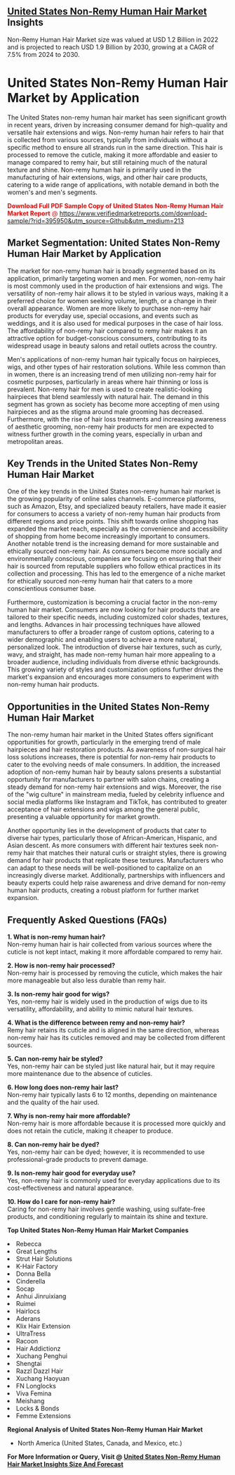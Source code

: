 <h2><a href="https://www.verifiedmarketreports.com/download-sample/?rid=395950&amp;utm_source=Github&amp;utm_medium=213" target="_blank">United States Non-Remy Human Hair Market</a> Insights</h2><p>Non-Remy Human Hair Market size was valued at USD 1.2 Billion in 2022 and is projected to reach USD 1.9 Billion by 2030, growing at a CAGR of 7.5% from 2024 to 2030.</p><p><h1>United States Non-Remy Human Hair Market by Application</h1><p>The United States non-remy human hair market has seen significant growth in recent years, driven by increasing consumer demand for high-quality and versatile hair extensions and wigs. Non-remy human hair refers to hair that is collected from various sources, typically from individuals without a specific method to ensure all strands run in the same direction. This hair is processed to remove the cuticle, making it more affordable and easier to manage compared to remy hair, but still retaining much of the natural texture and shine. Non-remy human hair is primarily used in the manufacturing of hair extensions, wigs, and other hair care products, catering to a wide range of applications, with notable demand in both the women's and men's segments. <p><span class=""><span style="color: #ff0000;"><strong>Download Full PDF Sample Copy of United States Non-Remy Human Hair Market Report</strong> @ </span><a href="https://www.verifiedmarketreports.com/download-sample/?rid=395950&amp;utm_source=Github&amp;utm_medium=213" target="_blank">https://www.verifiedmarketreports.com/download-sample/?rid=395950&amp;utm_source=Github&amp;utm_medium=213</a></span></p></p><h2>Market Segmentation: United States Non-Remy Human Hair Market by Application</h2><p>The market for non-remy human hair is broadly segmented based on its application, primarily targeting women and men. For women, non-remy hair is most commonly used in the production of hair extensions and wigs. The versatility of non-remy hair allows it to be styled in various ways, making it a preferred choice for women seeking volume, length, or a change in their overall appearance. Women are more likely to purchase non-remy hair products for everyday use, special occasions, and events such as weddings, and it is also used for medical purposes in the case of hair loss. The affordability of non-remy hair compared to remy hair makes it an attractive option for budget-conscious consumers, contributing to its widespread usage in beauty salons and retail outlets across the country.<p>Men's applications of non-remy human hair typically focus on hairpieces, wigs, and other types of hair restoration solutions. While less common than in women, there is an increasing trend of men utilizing non-remy hair for cosmetic purposes, particularly in areas where hair thinning or loss is prevalent. Non-remy hair for men is used to create realistic-looking hairpieces that blend seamlessly with natural hair. The demand in this segment has grown as society has become more accepting of men using hairpieces and as the stigma around male grooming has decreased. Furthermore, with the rise of hair loss treatments and increasing awareness of aesthetic grooming, non-remy hair products for men are expected to witness further growth in the coming years, especially in urban and metropolitan areas.</p><h2>Key Trends in the United States Non-Remy Human Hair Market</h2><p>One of the key trends in the United States non-remy human hair market is the growing popularity of online sales channels. E-commerce platforms, such as Amazon, Etsy, and specialized beauty retailers, have made it easier for consumers to access a variety of non-remy human hair products from different regions and price points. This shift towards online shopping has expanded the market reach, especially as the convenience and accessibility of shopping from home become increasingly important to consumers. Another notable trend is the increasing demand for more sustainable and ethically sourced non-remy hair. As consumers become more socially and environmentally conscious, companies are focusing on ensuring that their hair is sourced from reputable suppliers who follow ethical practices in its collection and processing. This has led to the emergence of a niche market for ethically sourced non-remy human hair that caters to a more conscientious consumer base.<p>Furthermore, customization is becoming a crucial factor in the non-remy human hair market. Consumers are now looking for hair products that are tailored to their specific needs, including customized color shades, textures, and lengths. Advances in hair processing techniques have allowed manufacturers to offer a broader range of custom options, catering to a wider demographic and enabling users to achieve a more natural, personalized look. The introduction of diverse hair textures, such as curly, wavy, and straight, has made non-remy human hair more appealing to a broader audience, including individuals from diverse ethnic backgrounds. This growing variety of styles and customization options further drives the market's expansion and encourages more consumers to experiment with non-remy human hair products.</p><h2>Opportunities in the United States Non-Remy Human Hair Market</h2><p>The non-remy human hair market in the United States offers significant opportunities for growth, particularly in the emerging trend of male hairpieces and hair restoration products. As awareness of non-surgical hair loss solutions increases, there is potential for non-remy hair products to cater to the evolving needs of male consumers. In addition, the increased adoption of non-remy human hair by beauty salons presents a substantial opportunity for manufacturers to partner with salon chains, creating a steady demand for non-remy hair extensions and wigs. Moreover, the rise of the "wig culture" in mainstream media, fueled by celebrity influence and social media platforms like Instagram and TikTok, has contributed to greater acceptance of hair extensions and wigs among the general public, presenting a valuable opportunity for market growth.<p>Another opportunity lies in the development of products that cater to diverse hair types, particularly those of African-American, Hispanic, and Asian descent. As more consumers with different hair textures seek non-remy hair that matches their natural curls or straight styles, there is growing demand for hair products that replicate these textures. Manufacturers who can adapt to these needs will be well-positioned to capitalize on an increasingly diverse market. Additionally, partnerships with influencers and beauty experts could help raise awareness and drive demand for non-remy human hair products, creating a robust platform for further market expansion.</p><h2>Frequently Asked Questions (FAQs)</h2><p><strong>1. What is non-remy human hair?</strong><br>Non-remy human hair is hair collected from various sources where the cuticle is not kept intact, making it more affordable compared to remy hair.</p><p><strong>2. How is non-remy hair processed?</strong><br>Non-remy hair is processed by removing the cuticle, which makes the hair more manageable but also less durable than remy hair.</p><p><strong>3. Is non-remy hair good for wigs?</strong><br>Yes, non-remy hair is widely used in the production of wigs due to its versatility, affordability, and ability to mimic natural hair textures.</p><p><strong>4. What is the difference between remy and non-remy hair?</strong><br>Remy hair retains its cuticle and is aligned in the same direction, whereas non-remy hair has its cuticles removed and may be collected from different sources.</p><p><strong>5. Can non-remy hair be styled?</strong><br>Yes, non-remy hair can be styled just like natural hair, but it may require more maintenance due to the absence of cuticles.</p><p><strong>6. How long does non-remy hair last?</strong><br>Non-remy hair typically lasts 6 to 12 months, depending on maintenance and the quality of the hair used.</p><p><strong>7. Why is non-remy hair more affordable?</strong><br>Non-remy hair is more affordable because it is processed more quickly and does not retain the cuticle, making it cheaper to produce.</p><p><strong>8. Can non-remy hair be dyed?</strong><br>Yes, non-remy hair can be dyed; however, it is recommended to use professional-grade products to prevent damage.</p><p><strong>9. Is non-remy hair good for everyday use?</strong><br>Yes, non-remy hair is commonly used for everyday applications due to its cost-effectiveness and natural appearance.</p><p><strong>10. How do I care for non-remy hair?</strong><br>Caring for non-remy hair involves gentle washing, using sulfate-free products, and conditioning regularly to maintain its shine and texture.</p></p><p><strong>Top United States Non-Remy Human Hair Market Companies</strong></p><div data-test-id=""><p><li>Rebecca</li><li> Great Lengths</li><li> Strut Hair Solutions</li><li> K-Hair Factory</li><li> Donna Bella</li><li> Cinderella</li><li> Socap</li><li> Anhui Jinruixiang</li><li> Ruimei</li><li> Hairlocs</li><li> Aderans</li><li> Klix Hair Extension</li><li> UltraTress</li><li> Racoon</li><li> Hair Addictionz</li><li> Xuchang Penghui</li><li> Shengtai</li><li> Razzl Dazzl Hair</li><li> Xuchang Haoyuan</li><li> FN Longlocks</li><li> Viva Femina</li><li> Meishang</li><li> Locks & Bonds</li><li> Femme Extensions</li></p><div><strong>Regional Analysis of&nbsp;United States Non-Remy Human Hair Market</strong></div><ul><li dir="ltr"><p dir="ltr">North America&nbsp;(United States, Canada, and Mexico, etc.)</p></li></ul><p><strong>For More Information or Query, Visit @&nbsp;</strong><strong><a href="https://www.verifiedmarketreports.com/product/non-remy-human-hair-market/?utm_source=Github&amp;utm_medium=213" target="_blank">United States Non-Remy Human Hair Market Insights Size And Forecast</a></strong></p></div>

